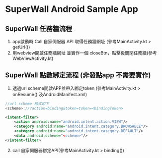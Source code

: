 #  SuperWall Android Sample App

## SuperWall 任務牆流程
1. app啟動時 Call 自家伺服器 API 取得任務牆網址 (參考MainActivity.kt > getUrl())
2. 用webview開啟任務牆網址 並實作一個 closeBtn，點擊後關閉任務牆(參考WebViewActivity.kt)


## SuperWall 點數綁定流程 (非發點app 不需要實作)
1. 透過url scheme開啟APP並帶入綁定token (參考MainActivity.kt > onResume() 及AndroidManifest.xml)
```javascript
//url scheme 格式如下
<scheme>://?action=binding&token=token=<bindingToken>
```
```xml
<intent-filter>
    <action android:name="android.intent.action.VIEW"/>
    <category android:name="android.intent.category.BROWSABLE"/>
    <category android:name="android.intent.category.DEFAULT"/>
    <data android:scheme="<scheme>"/>
</intent-filter>
```
2. call 自家伺服器綁定API(參考MainActivity.kt > binding())